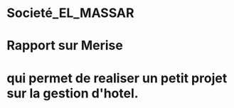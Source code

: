 # Societé_EL_MASSAR
# Rapport sur Merise
# qui permet de realiser un petit projet sur la gestion d'hotel.
